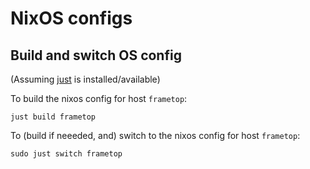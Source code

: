 # NixOS configs

## Build and switch OS config

(Assuming [just](https://github.com/casey/just) is installed/available)


To build the nixos config for host `frametop`:
```
just build frametop
```

To (build if neeeded, and) switch to the nixos config for host `frametop`:
```
sudo just switch frametop
```
